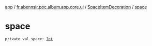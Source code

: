 [app](../../index.md) / [fr.abennsir.poc.album.app.core.ui](../index.md) / [SpaceItemDecoration](index.md) / [space](./space.md)

# space

`private val space: `[`Int`](https://kotlinlang.org/api/latest/jvm/stdlib/kotlin/-int/index.html)